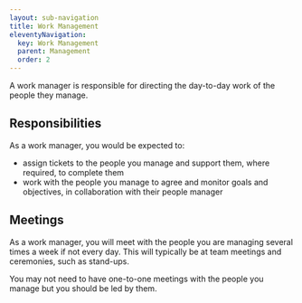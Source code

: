 ```yaml
---
layout: sub-navigation
title: Work Management
eleventyNavigation:
  key: Work Management
  parent: Management
  order: 2
---
```


A work manager is responsible for directing the day-to-day work of the people they manage.

## Responsibilities

As a work manager, you would be expected to:

- assign tickets to the people you manage and support them, where required, to complete them
- work with the people you manage to agree and monitor goals and objectives, in collaboration with their people manager

## Meetings

As a work manager, you will meet with the people you are managing several times a week if not every day. This will typically be at team meetings and ceremonies, such as stand-ups.

You may not need to have one-to-one meetings with the people you manage but you should be led by them.
